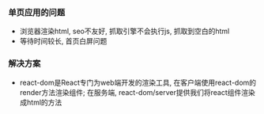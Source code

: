 ### 单页应用的问题
* 浏览器渲染html, seo不友好, 抓取引擎不会执行js, 抓取到空白的html
* 等待时间较长, 首页白屏问题

### 解决方案
* react-dom是React专门为web端开发的渲染工具, 在客户端使用react-dom的render方法渲染组件; 在服务端, react-dom/server提供我们将react组件渲染成html的方法